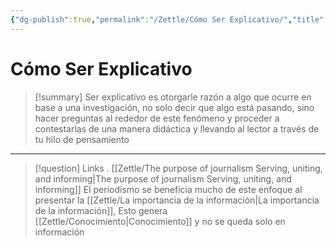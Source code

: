 ```yaml
---
{"dg-publish":true,"permalink":"/Zettle/Cómo Ser Explicativo/","title":"Cómo Ser Explicativo","tags":["ZeType/Pensamiento","ZeTopic/Comunicación"],"updated":"2023-09-25T12:37:13.109-05:00"}
---
```



# Cómo Ser Explicativo

> [!summary] 
> Ser explicativo es otorgarle razón a algo que ocurre en base a una investigación, no solo decir que algo está pasando, sino hacer preguntas al rededor de este fenómeno y proceder a contestarlas de una manera didáctica y llevando al lector a través de tu hilo de pensamiento

- - - 
> [!question] Links
> .
> [[Zettle/The purpose of journalism Serving, uniting, and informing\|The purpose of journalism Serving, uniting, and informing]] El periodismo se beneficia mucho de este enfoque al presentar la [[Zettle/La importancia de la información\|La importancia de la información]], Esto genera [[Zettle/Conocimiento\|Conocimiento]] y no se queda solo en información

